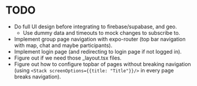 # TODO
* Do full UI design before integrating to firebase/supabase, and geo.
    - Use dummy data and timeouts to mock changes to subscribe to.
* Implement group page navigation with expo-router (top bar navigation with map, chat and maybe participants).
* Implement login page (and redirecting to login page if not logged in).
* Figure out if we need those _layout.tsx files.
* Figure out how to configure topbar of pages without breaking navigation (using `<Stack screenOptions={{title: "Title"}}/>` in every page breaks navigation).